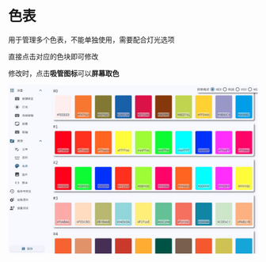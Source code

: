 # 色表

用于管理多个色表，不能单独使用，需要配合灯光选项  

直接点击对应的色块即可修改  

修改时，点击**吸管图标**可以**屏幕取色**

![调色盘](./img/palette.jpg)